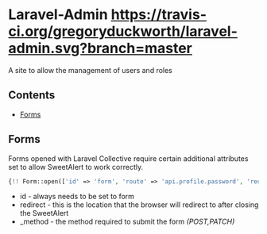# Laravel-Admin https://travis-ci.org/gregoryduckworth/laravel-admin.svg?branch=master

A site to allow the management of users and roles

## Contents

- [Forms](#forms)

## Forms

Forms opened with Laravel Collective require certain additional attributes set to allow SweetAlert to work correctly.

```php
{!! Form::open(['id' => 'form', 'route' => 'api.profile.password', 'redirect' => route('profile.index'), '_method' => 'PATCH', 'class' => 'col-md-12']) !!}
```

* id - always needs to be set to form
* redirect - this is the location that the browser will redirect to after closing the SweetAlert
* _method - the method required to submit the form *(POST,PATCH)*